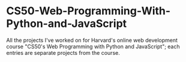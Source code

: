 # CS50-Web-Programming-With-Python-and-JavaScript
All the projects I've worked on for Harvard's online web development course "CS50's Web Programming with Python and JavaScript"; each entries are separate projects from the course.
